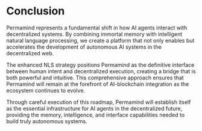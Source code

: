 # Conclusion

Permamind represents a fundamental shift in how AI agents interact with decentralized systems. By combining immortal memory with intelligent natural language processing, we create a platform that not only enables but accelerates the development of autonomous AI systems in the decentralized web.

The enhanced NLS strategy positions Permamind as the definitive interface between human intent and decentralized execution, creating a bridge that is both powerful and intuitive. This comprehensive approach ensures that Permamind will remain at the forefront of AI-blockchain integration as the ecosystem continues to evolve.

Through careful execution of this roadmap, Permamind will establish itself as the essential infrastructure for AI agents in the decentralized future, providing the memory, intelligence, and interface capabilities needed to build truly autonomous systems.